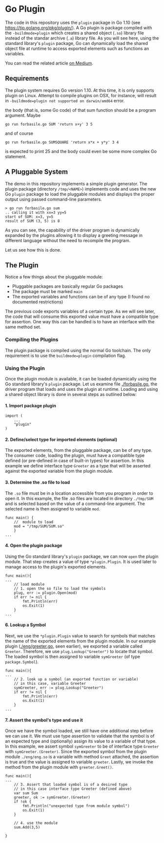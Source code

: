 # Go Plugin

The code in this repository uses the `plugin` package in Go 1.10 (see https://tip.golang.org/pkg/plugin/).  A Go plugin is package compiled with the `-buildmode=plugin` which creates a shared object (`.so`) library file instead of the standar archive (`.a`) library file.  As you will see here, using the standard library's `plugin` package, Go can dynamically load the shared object file at runtime to access exported elements such as functions an variables.

You can read the related article [on Medium](https://medium.com/learning-the-go-programming-language/writing-modular-go-programs-with-plugins-ec46381ee1a9).

## Requirements
The plugin system requires Go version 1.10.  At this time, it is only supports plugin on Linux.  Attempt 
to compile plugins on OSX, for instance, will result in  `-buildmode=plugin not supported on darwin/amd64` error.

the body (that is, some Go code) of that sum function should be a
program argument. Maybe


    go run forbasile.go SUM 'return x+y' 3 5


and of course


    go run forbasile.go SUMSQUARE 'return x*x + y*y' 3 4


is expected to print 25
and the body could even be some more complex Go statement.

## A Pluggable System
The demo in this repository implements a simple plugin generator.  The plugin package (directory `/tmp/<NAME>`) implements code and uses the new Go `plugin` package to load the pluggable modules and displays the proper output using passed command-line parameters.


```
> go run forbasile.go sum
.. calling it with xx=3 yy=5
start of SUM: x=3, y=5
result of SUM (3, 5) is 8
```

As you can see, the capability of the driver program is dynamically expanded by the plugins allowing it to display a greeting message in different language without the need to recompile the program.

Let us see how this is done.


## The Plugin

Notice a few things about the pluggable module:

- Pluggable packages are basically regular Go packages
- The package must be marked `main`
- The exported variables and functions can be of any type (I found no documented restrictions)

The previous code exports variables of a certain type.  As we will see later, the code that will consume this exported value must have a compatible type for assertion.  One way this can be handled is to have an interface with the same method set.

### Compiling the Plugins
The plugin package is compiled using the normal Go toolchain.  The only requirement is to use the `buildmode=plugin` compilation flag.

### Using the Plugin
Once the plugin module is available, it can be loaded dynamically using the Go standard library's `plugin` package.  Let us examine file [./forbasile.go](./forbasile.go), the driver program that loads and uses the plugin at runtime. Loading and using a shared object library is done in several steps as outlined below:

#### 1. Import package plugin
```
import (
	...
	"plugin"
)
```
#### 2. Define/select type for imported elements (optional)
The exported elements, from the pluggable package, can be of any type.  The consumer code, loading the plugin, must have a compatible type defined (or pre-defined in case of built-in types) for assertion. In this example we define interface type `Greeter` as a type that will be asserted against the exported variable from the plugin module. 

#### 3. Determine the .so file to load
The `.so` file must be in a location accessible from you program in order to open it.  In this example, the file .so files are located in directory `./tmp/SUM` and is selected based on the value of a command-line argument.  The selected name is then assigned to variable `mod`.
```
func main() {
	//  module to load
    mod = "/tmp/SUM/SUM.so"
	}
...
```
#### 4. Open the plugin package
Using the Go standard library's `plugin` package, we can now `open` the plugin module.  That step creates a value of type `*plugin.Plugin`.  It is used later to manage access to the plugin's exported elements.

```
func main(){
...
	// load module
	// 1. open the so file to load the symbols
	plug, err := plugin.Open(mod)
	if err != nil {
		fmt.Println(err)
		os.Exit(1)
	}
...
```
#### 6. Lookup a Symbol
Next, we use the `*plugin.Plugin` value to search for symbols that matches the name of the exported elements from the plugin module.  In our example plugin ([./eng/greeter.go](./eng/greeter.go), seen earlier), we exported a variable called `Greeter`.  Therefore, we use `plug.Lookup("Greeter")` to locate that symbol.  The loaded symbol is then assigned to variable `symGreeter` (of type `package.Symbol`).
```
func main(){
...
	// 2. look up a symbol (an exported function or variable)
	// in this case, variable Greeter
	symGreeter, err := plug.Lookup("Greeter")
	if err != nil {
		fmt.Println(err)
		os.Exit(1)
	}
...
```

#### 7. Assert the symbol's type and use it
Once we have the symbol loaded, we still have one additional step before we can use it.  We must use type assertion to validate that the symbol is of an expected type and (optionally) assign its value to a variable of that type.  In this example, we assert symbol `symGreeter` to be of interface type `Greeter` with `symGreeter.(Greeter)`.  Since the exported symbol from the plugin module `./eng/eng.so` is a variable with method `Greet` attached, the assertion is true and the value is assigned to variable `greeter`.  Lastly, we invoke the method from the plugin module with `greeter.Greet()`.
```
func main(){
...
	// 3. Assert that loaded symbol is of a desired type
	// in this case interface type Greeter (defined above)
	var sum Sum
	greeter, ok := symGreeter.(Greeter)
	if !ok {
		fmt.Println("unexpected type from module symbol")
		os.Exit(1)
	}

	// 4. use the module
	sum.Add(3,5)

}
```
